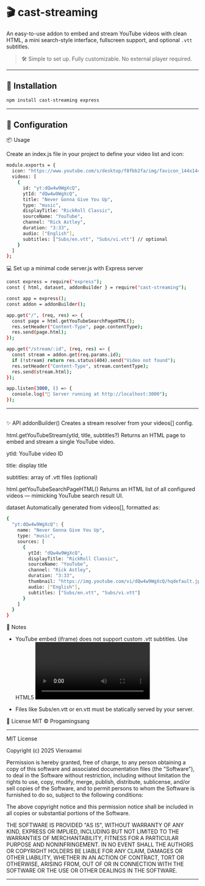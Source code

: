# 🎬 cast-streaming

An easy-to-use addon to embed and stream YouTube videos with clean HTML, a mini search-style interface, fullscreen support, and optional `.vtt` subtitles.

> 🛠 Simple to set up. Fully customizable. No external player required.

---

## 🚀 Installation

```bash
npm install cast-streaming express
```

---

## 🔧 Configuration

📦 Usage

Create an index.js file in your project to define your video list and icon:

```bash
module.exports = {
  icon: "https://www.youtube.com/s/desktop/f8fbb2fa/img/favicon_144x144.png",
  videos: [
    {
      id: "yt:dQw4w9WgXcQ",
      ytId: "dQw4w9WgXcQ",
      title: "Never Gonna Give You Up",
      type: "music",
      displayTitle: "RickRoll Classic",
      sourceName: "YouTube",
      channel: "Rick Astley",
      duration: "3:33",
      audio: ["English"],
      subtitles: ["Subs/en.vtt", "Subs/vi.vtt"] // optional
    }
  ]
};
```

💻 Set up a minimal code server.js with Express server

```bash
const express = require("express");
const { html, dataset, addonBuilder } = require("cast-streaming");

const app = express();
const addon = addonBuilder();

app.get("/", (req, res) => {
  const page = html.getYouTubeSearchPageHTML();
  res.setHeader("Content-Type", page.contentType);
  res.send(page.html);
});

app.get("/stream/:id", (req, res) => {
  const stream = addon.get(req.params.id);
  if (!stream) return res.status(404).send("Video not found");
  res.setHeader("Content-Type", stream.contentType);
  res.send(stream.html);
});

app.listen(3000, () => {
  console.log("🚀 Server running at http://localhost:3000");
});
```

---

##

✨ API
addonBuilder()
Creates a stream resolver from your videos[] config.

html.getYouTubeStream(ytId, title, subtitles?)
Returns an HTML page to embed and stream a single YouTube video.

ytId: YouTube video ID

title: display title

subtitles: array of .vtt files (optional)

html.getYouTubeSearchPageHTML()
Returns an HTML list of all configured videos — mimicking YouTube search result UI.

dataset
Automatically generated from videos[], formatted as:

```bash
{
  "yt:dQw4w9WgXcQ": {
    name: "Never Gonna Give You Up",
    type: "music",
    sources: [
      {
        ytId: "dQw4w9WgXcQ",
        displayTitle: "RickRoll Classic",
        sourceName: "YouTube",
        channel: "Rick Astley",
        duration: "3:33",
        thumbnail: "https://img.youtube.com/vi/dQw4w9WgXcQ/hqdefault.jpg",
        audio: ["English"],
        subtitles: ["Subs/en.vtt", "Subs/vi.vtt"]
      }
    ]
  }
}
```

📝 Notes
- YouTube embed (iframe) does not support custom .vtt subtitles. Use HTML5 <video> + .mp4 if needed.

- Files like Subs/en.vtt or en.vtt must be statically served by your server.

🔗 License
MIT © Progamingsang

---

MIT License

Copyright (c) 2025 Vienxamxi

Permission is hereby granted, free of charge, to any person obtaining a copy
of this software and associated documentation files (the "Software"), to deal
in the Software without restriction, including without limitation the rights
to use, copy, modify, merge, publish, distribute, sublicense, and/or sell
copies of the Software, and to permit persons to whom the Software is
furnished to do so, subject to the following conditions:

The above copyright notice and this permission notice shall be included in all
copies or substantial portions of the Software.

THE SOFTWARE IS PROVIDED "AS IS", WITHOUT WARRANTY OF ANY KIND, EXPRESS OR
IMPLIED, INCLUDING BUT NOT LIMITED TO THE WARRANTIES OF MERCHANTABILITY,
FITNESS FOR A PARTICULAR PURPOSE AND NONINFRINGEMENT. IN NO EVENT SHALL THE
AUTHORS OR COPYRIGHT HOLDERS BE LIABLE FOR ANY CLAIM, DAMAGES OR OTHER
LIABILITY, WHETHER IN AN ACTION OF CONTRACT, TORT OR OTHERWISE, ARISING FROM,
OUT OF OR IN CONNECTION WITH THE SOFTWARE OR THE USE OR OTHER DEALINGS IN THE
SOFTWARE.

---

